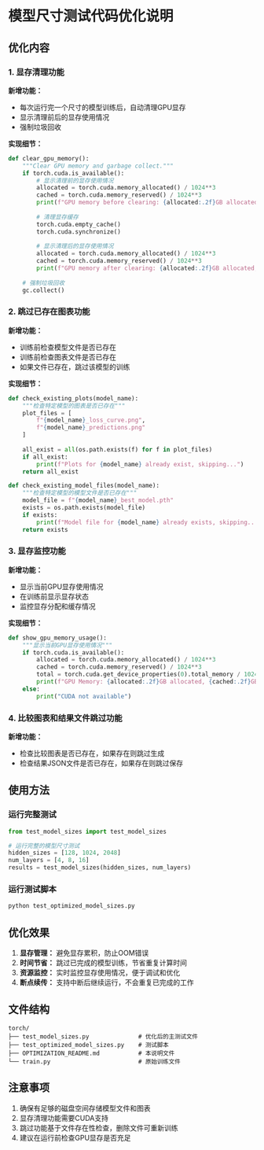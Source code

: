 # 模型尺寸测试代码优化说明

## 优化内容

### 1. 显存清理功能

**新增功能：**
- 每次运行完一个尺寸的模型训练后，自动清理GPU显存
- 显示清理前后的显存使用情况
- 强制垃圾回收

**实现细节：**
```python
def clear_gpu_memory():
    """Clear GPU memory and garbage collect."""
    if torch.cuda.is_available():
        # 显示清理前的显存使用情况
        allocated = torch.cuda.memory_allocated() / 1024**3
        cached = torch.cuda.memory_reserved() / 1024**3
        print(f"GPU memory before clearing: {allocated:.2f}GB allocated, {cached:.2f}GB cached")
        
        # 清理显存缓存
        torch.cuda.empty_cache()
        torch.cuda.synchronize()
        
        # 显示清理后的显存使用情况
        allocated = torch.cuda.memory_allocated() / 1024**3
        cached = torch.cuda.memory_reserved() / 1024**3
        print(f"GPU memory after clearing: {allocated:.2f}GB allocated, {cached:.2f}GB cached")
    
    # 强制垃圾回收
    gc.collect()
```

### 2. 跳过已存在图表功能

**新增功能：**
- 训练前检查模型文件是否已存在
- 训练前检查图表文件是否已存在
- 如果文件已存在，跳过该模型的训练

**实现细节：**
```python
def check_existing_plots(model_name):
    """检查特定模型的图表是否已存在"""
    plot_files = [
        f"{model_name}_loss_curve.png",
        f"{model_name}_predictions.png"
    ]
    
    all_exist = all(os.path.exists(f) for f in plot_files)
    if all_exist:
        print(f"Plots for {model_name} already exist, skipping...")
    return all_exist

def check_existing_model_files(model_name):
    """检查特定模型的模型文件是否已存在"""
    model_file = f"{model_name}_best_model.pth"
    exists = os.path.exists(model_file)
    if exists:
        print(f"Model file for {model_name} already exists, skipping...")
    return exists
```

### 3. 显存监控功能

**新增功能：**
- 显示当前GPU显存使用情况
- 在训练前显示显存状态
- 监控显存分配和缓存情况

**实现细节：**
```python
def show_gpu_memory_usage():
    """显示当前GPU显存使用情况"""
    if torch.cuda.is_available():
        allocated = torch.cuda.memory_allocated() / 1024**3
        cached = torch.cuda.memory_reserved() / 1024**3
        total = torch.cuda.get_device_properties(0).total_memory / 1024**3
        print(f"GPU Memory: {allocated:.2f}GB allocated, {cached:.2f}GB cached, {total:.2f}GB total")
    else:
        print("CUDA not available")
```

### 4. 比较图表和结果文件跳过功能

**新增功能：**
- 检查比较图表是否已存在，如果存在则跳过生成
- 检查结果JSON文件是否已存在，如果存在则跳过保存

## 使用方法

### 运行完整测试
```python
from test_model_sizes import test_model_sizes

# 运行完整的模型尺寸测试
hidden_sizes = [128, 1024, 2048]
num_layers = [4, 8, 16]
results = test_model_sizes(hidden_sizes, num_layers)
```

### 运行测试脚本
```bash
python test_optimized_model_sizes.py
```

## 优化效果

1. **显存管理：** 避免显存累积，防止OOM错误
2. **时间节省：** 跳过已完成的模型训练，节省重复计算时间
3. **资源监控：** 实时监控显存使用情况，便于调试和优化
4. **断点续传：** 支持中断后继续运行，不会重复已完成的工作

## 文件结构

```
torch/
├── test_model_sizes.py              # 优化后的主测试文件
├── test_optimized_model_sizes.py    # 测试脚本
├── OPTIMIZATION_README.md           # 本说明文件
└── train.py                         # 原始训练文件
```

## 注意事项

1. 确保有足够的磁盘空间存储模型文件和图表
2. 显存清理功能需要CUDA支持
3. 跳过功能基于文件存在性检查，删除文件可重新训练
4. 建议在运行前检查GPU显存是否充足 